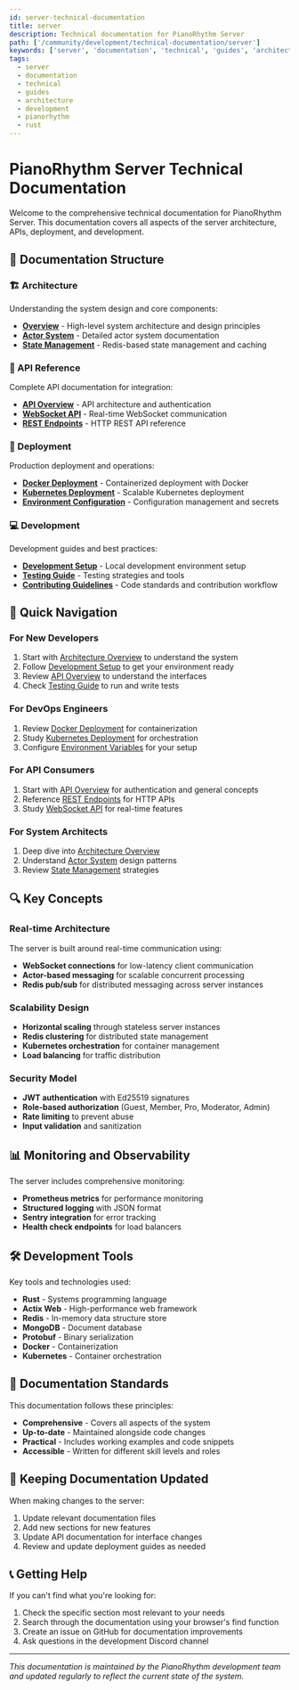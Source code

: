 ```yaml
---
id: server-technical-documentation
title: server
description: Technical documentation for PianoRhythm Server
path: ['/community/development/technical-documentation/server']
keywords: ['server', 'documentation', 'technical', 'guides', 'architecture', 'development', 'pianorhythm', 'rust']
tags:
  - server
  - documentation
  - technical
  - guides
  - architecture
  - development
  - pianorhythm
  - rust
---
```


# PianoRhythm Server Technical Documentation

Welcome to the comprehensive technical documentation for PianoRhythm Server. This documentation covers all aspects of the server architecture, APIs, deployment, and development.

## 📖 Documentation Structure

### 🏗️ Architecture
Understanding the system design and core components:

- **[Overview](./architecture/overview)** - High-level system architecture and design principles
- **[Actor System](./architecture/actors)** - Detailed actor system documentation
- **[State Management](./architecture/state-management)** - Redis-based state management and caching

### 🔌 API Reference
Complete API documentation for integration:

- **[API Overview](./api/)** - API architecture and authentication
- **[WebSocket API](./api/websocket)** - Real-time WebSocket communication
- **[REST Endpoints](./api/rest-endpoints)** - HTTP REST API reference

### 🚀 Deployment
Production deployment and operations:

- **[Docker Deployment](./deployment/docker)** - Containerized deployment with Docker
- **[Kubernetes Deployment](./deployment/kubernetes)** - Scalable Kubernetes deployment
- **[Environment Configuration](./deployment/environment)** - Configuration management and secrets

### 💻 Development
Development guides and best practices:

- **[Development Setup](./development/setup)** - Local development environment setup
- **[Testing Guide](./development/testing)** - Testing strategies and tools
- **[Contributing Guidelines](./development/contributing)** - Code standards and contribution workflow

## 🎯 Quick Navigation

### For New Developers
1. Start with [Architecture Overview](./architecture/overview) to understand the system
2. Follow [Development Setup](./development/setup) to get your environment ready
3. Review [API Overview](./api/) to understand the interfaces
4. Check [Testing Guide](./development/testing) to run and write tests

### For DevOps Engineers
1. Review [Docker Deployment](./deployment/docker) for containerization
2. Study [Kubernetes Deployment](./deployment/kubernetes) for orchestration
3. Configure [Environment Variables](./deployment/environment) for your setup

### For API Consumers
1. Start with [API Overview](./api/) for authentication and general concepts
2. Reference [REST Endpoints](./api/rest-endpoints) for HTTP APIs
3. Study [WebSocket API](./api/websocket) for real-time features

### For System Architects
1. Deep dive into [Architecture Overview](./architecture/overview)
2. Understand [Actor System](./architecture/actors) design patterns
3. Review [State Management](./architecture/state-management) strategies

## 🔍 Key Concepts

### Real-time Architecture
The server is built around real-time communication using:
- **WebSocket connections** for low-latency client communication
- **Actor-based messaging** for scalable concurrent processing
- **Redis pub/sub** for distributed messaging across server instances

### Scalability Design
- **Horizontal scaling** through stateless server instances
- **Redis clustering** for distributed state management
- **Kubernetes orchestration** for container management
- **Load balancing** for traffic distribution

### Security Model
- **JWT authentication** with Ed25519 signatures
- **Role-based authorization** (Guest, Member, Pro, Moderator, Admin)
- **Rate limiting** to prevent abuse
- **Input validation** and sanitization

## 📊 Monitoring and Observability

The server includes comprehensive monitoring:
- **Prometheus metrics** for performance monitoring
- **Structured logging** with JSON format
- **Sentry integration** for error tracking
- **Health check endpoints** for load balancers

## 🛠️ Development Tools

Key tools and technologies used:
- **Rust** - Systems programming language
- **Actix Web** - High-performance web framework
- **Redis** - In-memory data structure store
- **MongoDB** - Document database
- **Protobuf** - Binary serialization
- **Docker** - Containerization
- **Kubernetes** - Container orchestration

## 📝 Documentation Standards

This documentation follows these principles:
- **Comprehensive** - Covers all aspects of the system
- **Up-to-date** - Maintained alongside code changes
- **Practical** - Includes working examples and code snippets
- **Accessible** - Written for different skill levels and roles

## 🔄 Keeping Documentation Updated

When making changes to the server:
1. Update relevant documentation files
2. Add new sections for new features
3. Update API documentation for interface changes
4. Review and update deployment guides as needed

## 📞 Getting Help

If you can't find what you're looking for:
1. Check the specific section most relevant to your needs
2. Search through the documentation using your browser's find function
3. Create an issue on GitHub for documentation improvements
4. Ask questions in the development Discord channel

---

*This documentation is maintained by the PianoRhythm development team and updated regularly to reflect the current state of the system.*
